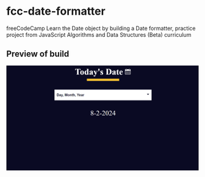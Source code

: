 # fcc-date-formatter
freeCodeCamp Learn the Date object by building a Date formatter, practice project from JavaScript Algorithms and Data Structures (Beta) curriculum


## Preview of build

![image][def]

[def]:./preview_date_formatter.PNG